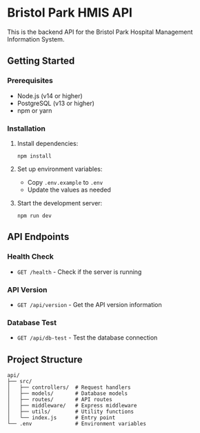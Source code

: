 # Bristol Park HMIS API

This is the backend API for the Bristol Park Hospital Management Information System.

## Getting Started

### Prerequisites

- Node.js (v14 or higher)
- PostgreSQL (v13 or higher)
- npm or yarn

### Installation

1. Install dependencies:
   ```
   npm install
   ```

2. Set up environment variables:
   - Copy `.env.example` to `.env`
   - Update the values as needed

3. Start the development server:
   ```
   npm run dev
   ```

## API Endpoints

### Health Check

- `GET /health` - Check if the server is running

### API Version

- `GET /api/version` - Get the API version information

### Database Test

- `GET /api/db-test` - Test the database connection

## Project Structure

```
api/
├── src/
│   ├── controllers/  # Request handlers
│   ├── models/       # Database models
│   ├── routes/       # API routes
│   ├── middleware/   # Express middleware
│   ├── utils/        # Utility functions
│   └── index.js      # Entry point
└── .env              # Environment variables
```
